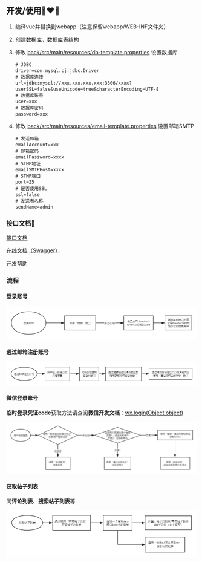 ## 开发/使用👩‍❤️‍👨

1. 编译vue并替换到webapp（注意保留webapp/WEB-INF文件夹）

2. 创建数据库，[数据库表结构](/wall.sql)

3. 修改 [back/src/main/resources/db-template.properties](back/src/main/resources/db-template.properties) 设置数据库

	```properties
	# JDBC
	driver=com.mysql.cj.jdbc.Driver
	# 数据库连接
	url=jdbc:mysql://xxx.xxx.xxx.xxx:3306/xxxx?userSSL=false&useUnicode=true&characterEncoding=UTF-8
	# 数据库账号
	user=xxx
	# 数据库密码
	password=xxx
	```

4. 修改 [back/src/main/resources/email-template.properties](back/src/main/resources/email-template.properties) 设置邮箱SMTP

	```properties
	# 发送邮箱
	emailAccount=xxx
	# 邮箱密码
	emailPassword=xxxx
	# STMP地址
	emailSMTPHost=xxxx
	# STMP端口
	port=25
	# 是否使用SSL
	ssl=false
	# 发送者名称
	sendName=admin
	```



### 接口文档🥰

[接口文档](/HELP_API.md)

[在线文档（Swagger）](https://wall.conststar.cn/swagger-ui/index.html#/)

[开发帮助](/HELP_DEV.md)



### 流程

#### 登录账号

![登录流程](/help/diagraming_登录账号.png)



#### 通过邮箱注册账号

![通过邮箱注册账号流程](/help/diagraming_通过邮箱注册账号.png)



#### 微信登录账号

**临时登录凭证code**获取方法请查阅**微信开发文档**：[wx.login(Object object)](https://developers.weixin.qq.com/miniprogram/dev/api/open-api/login/wx.login.html)

![微信登录流程](/help/diagraming_微信登录.png)



#### 获取帖子列表

同**评论列表**、**搜索帖子列表**等

![获取帖子列表流程](/help/diagraming_获取帖子列表.png)